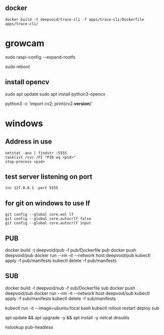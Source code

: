## docker

```
docker build -t deepvoid/trace-cli -f apps/trace-cli/Dockerfile apps/trace-cli/
```

# growcam

sudo raspi-config --expand-rootfs

sudo reboot

## install opencv

sudo apt update
sudo apt install python3-opencv

python3 -c 'import cv2; print(cv2.__version__)'

# windows

## Address in use

```
netstat -ano | findstr :5555
tasklist /svc /FI "PID eq <pid>"
stop-process <pid>
```

## test server listening on port

```
tnc 127.0.0.1 -port 5555
```

## for git on windows to use lf

```
git config --global core.eol lf
git config --global core.autocrlf false
git config --global core.autocrlf input
```



## PUB

docker build -t deepvoid/pub -f pub/Dockerfile pub
docker push deepvoid/pub
docker run --rm -it --network host deepvoid/pub
kubectl apply -f pub/manifests
kubectl delete -f pub/manifests

## SUB

docker build -t deepvoid/sub -f sub/Dockerfile sub
docker push deepvoid/sub
docker run --rm -it --network host deepvoid/sub
kubectl apply -f sub/manifests
kubectl delete -f sub/manifests


kubectl run -it --image=ubuntu:focal bash
kubectl rollout restart deploy sub

apt update && apt upgrade -y && apt install -y netcat dnsutils

nslookup pub-headless
